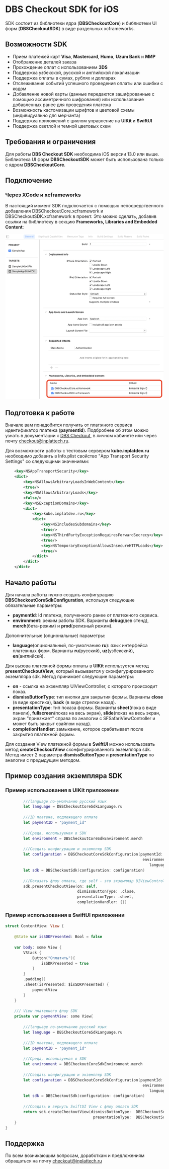 # DBS Checkout SDK for iOS

SDK состоит из библиотеки ядра (**DBSCheckoutCore**) и библиотеки UI форм (**DBSCheckoutSDK**) в виде раздельных xcframeworks.

## Возможности SDK

- Прием платежей карт **Visa**, **Mastercard**, **Humo**, **Uzum Bank** и **МИР**
- Отображение деталей заказа
- Прохождение оплат с использованием **3DS**
- Поддержка узбекской, русской и английской локализации
- Поддержка оплаты в сумах, рублях и долларах
- Отслеживание событий успешного проведения оплаты или ошибки с кодом
- Добавление новой карты (данные передаются зашифрованные с помощью ассиметричного шифрования) или использование добавленных ранее для проведения платежа
- Возможность кастомизации шрифтов и цветовой схемы (индивидуально для мерчанта)
- Поддержка приложений с циклом управление на **UIKit** и **SwiftUI**
- Поддержка светлой и темной цветовых схем

## Требования и ограничения

Для работы **DBS Checkout SDK** необходима iOS версии 13.0 или выше.
Библиотека UI форм **DBSCheckoutSDK** может быть использована только с ядром **DBSCheckoutCore**.

## Подключение
### Через XCode и xcframeworks
В настоящий момент SDK подключается с помощью непосредственного добавления DBSCheckoutCore.xcframework и DBSCheckoutSDK.xcframework в проект.
Это можно сделать, добавив ссылки на библиотеку в секцию **Frameworks, Libraries and Embedded Content**:

![img-xcode-xcframeworks]

## Подготовка к работе

Вначале вам понадобится получить от платжного сервиса идентификатор платежа (**paymentId**).
Подбробнее об этом можно узнать в документации к [DBS Checkout][inplattech-checkout-help], в личном кабинете или через почту checkout@inplattech.ru.

Для возможности работы с тестовым сервером **kube.inplatdev.ru** необходимо добавить в Info.plist свойство
"App Transport Security Settings" со следующими значениями:

```xml
    <key>NSAppTransportSecurity</key>
    <dict>
        <key>NSAllowsArbitraryLoadsInWebContent</key>
        <true/>
        <key>NSAllowsArbitraryLoads</key>
        <false/>
        <key>NSExceptionDomains</key>
        <dict>
            <key>kube.inplatdev.ru</key>
            <dict>
                <key>NSIncludesSubdomains</key>
                <true/>
                <key>NSThirdPartyExceptionRequiresForwardSecrecy</key>
                <true/>
                <key>NSTemporaryExceptionAllowsInsecureHTTPLoads</key>
                <true/>
            </dict>
        </dict>
    </dict>
```

## Начало работы

Для начала работы нужно создать конфигурацию **DBSCheckoutCoreSdkConfiguration**, используя следующие обязательные параметры:
- **paymentId**: Id платежа, полученного ранее от платежного сервиса.
- **environment**: режим работы SDK. Варианты **debug**(дев стенд), **merch**(бета-режим) и **prod**(релизный режим).

 Дополнительные (опциональные) параметры:
- **language**(опциональный, по-умолчанию **ru**): язык интерфейса платежных форм. Варианты **ru**(русский), **uz**(узбекский), **en**(английскй).

Для вызова платежной формы оплаты в **UIKit** используется метод **presentCheckoutView**, который вызывается у сконфигурированного экземпляра sdk. Метод принимает следующие параметры:
- **on** - ссылка на экземпляр UIViewController, с которого происходит показ.
- **dismissButtonType**: тип кнопки для закрытия формы. Варианты **close** (в виде крестика), **back** (в виде стрелки назад).
- **presentationType**: тип показа формы. Варианты **sheet**(пока в виде панели), **fullscreen**(показ на весь экран), **slide**(показ на весь экран, экран "приезжает" справа по аналогии с SFSafariViewController и может быть закрыт свайпом назад).
- **completionHandler**: замыкание, которое срабатывает после закрытия платежной формы.

Для создания View платежной формы в **SwiftUI** можно использовать метод **createCheckoutView** сконфигурированного экземпляра sdk. Метод имеет 2 параметра **dismissButtonType** и **presentationType** по аналогии с предыдущим методом.

## Пример создания экземпляра SDK

### Пример использования в UIKit приложении

```swift
        ///language по-умолчанию русский язык
        let language = DBSCheckoutCoreSdkLanguage.ru
        
        ///ID платежа, подлежащего оплате
        let paymentID = "payment_id"
        
        ///Среда, используемая в SDK
        let environment = DBSCheckoutCoreSdkEnvironment.merch

        ///Создать конфигурацию и экземпляр SDK
        let configuration = DBSCheckoutCoreSdkConfiguration(paymentId: paymentID,
                                                             environment: environment,
                                                                language: language)
        let sdk = DBSCheckoutSdk(configuration: configuration)
        
        ///Показать флоу оплаты, где self - это экземпляр UIViewController
        sdk.presentCheckoutView(on: self,
                                dismissButtonType: .close,
                                presentationType: .sheet,
                                completionHandler: {})
```

### Пример использования в SwiftUI приложении

```swift
struct ContentView: View {
    
    @State var isSDKPresented: Bool = false
    
    var body: some View {
        VStack {
            Button("Оплатить"){
                isSDKPresented = true
            }
        }
        .padding()
        .sheet(isPresented: $isSDKPresented) {
            paymentView
        }
    }
    
    /// View платежного флоу SDK
    private var paymentView: some View{
        
        ///language по-умолчанию русский язык
        let language = DBSCheckoutCoreSdkLanguage.ru
        
        ///ID платежа, подлежащего оплате
        let paymentID = "payment_id"
        
        ///Среда, используемая в SDK
        let environment = DBSCheckoutCoreSdkEnvironment.merch
        
        ///Создать конфигурацию и экземпляр SDK
        let configuration = DBSCheckoutCoreSdkConfiguration(paymentId: paymentID,
                                                             environment: environment,
                                                                language: language)
        let sdk = DBSCheckoutSdk(configuration: configuration)
        
        ///Создать и вернуть SwiftUI View с флоу оплаты SDK
        return sdk.createCheckoutView(dismissButtonType:  DBSCheckoutSdk.DismissButtonType.close,
                                       presentationType:  DBSCheckoutSdk.PresentationType.sheet)
    }
}
```

## Поддержка

По всем возникающим вопросам, доработкам и предложениям обращаться на почту checkout@inplattech.ru

[img-xcode-xcframeworks]: https://github.com/Dmitry-rman/dbs_checkout_ios_sdk/blob/main/Docs/images/xcode_xcframeworks.png
[inplattech-checkout-help]: https://inplat-tech.ru/docs/merchantapi/

